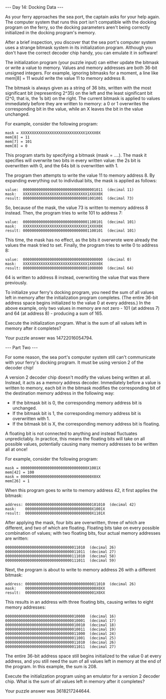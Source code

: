 --- Day 14: Docking Data ---

As your ferry approaches the sea port, the captain asks for your help again. The computer system that runs this port isn't 
compatible with the docking program on the ferry, so the docking parameters aren't being correctly initialized in the docking 
program's memory.

After a brief inspection, you discover that the sea port's computer system uses a strange bitmask system in its initialization 
program. Although you don't have the correct decoder chip handy, you can emulate it in software!

The initialization program (your puzzle input) can either update the bitmask or write a value to memory. Values and memory 
addresses are both 36-bit unsigned integers. For example, ignoring bitmasks for a moment, a line like mem[8] = 11 would write the 
value 11 to memory address 8.

The bitmask is always given as a string of 36 bits, written with the most significant bit (representing 2^35) on the left and the 
least significant bit (2^0, that is, the 1s bit) on the right. The current bitmask is applied to values immediately before they are 
written to memory: a 0 or 1 overwrites the corresponding bit in the value, while an X leaves the bit in the value unchanged.

For example, consider the following program:
```
mask = XXXXXXXXXXXXXXXXXXXXXXXXXXXXX1XXXX0X
mem[8] = 11
mem[7] = 101
mem[8] = 0
```
This program starts by specifying a bitmask (mask = ....). The mask it specifies will overwrite two bits in every written value: 
the 2s bit is overwritten with 0, and the 64s bit is overwritten with 1.

The program then attempts to write the value 11 to memory address 8. By expanding everything out to individual bits, the mask is 
applied as follows:
```
value:  000000000000000000000000000000001011  (decimal 11)
mask:   XXXXXXXXXXXXXXXXXXXXXXXXXXXXX1XXXX0X
result: 000000000000000000000000000001001001  (decimal 73)
```
So, because of the mask, the value 73 is written to memory address 8 instead. Then, the program tries to write 101 to address 7:
```
value:  000000000000000000000000000001100101  (decimal 101)
mask:   XXXXXXXXXXXXXXXXXXXXXXXXXXXXX1XXXX0X
result: 000000000000000000000000000001100101  (decimal 101)
```
This time, the mask has no effect, as the bits it overwrote were already the values the mask tried to set. Finally, the program 
tries to write 0 to address 8:
```
value:  000000000000000000000000000000000000  (decimal 0)
mask:   XXXXXXXXXXXXXXXXXXXXXXXXXXXXX1XXXX0X
result: 000000000000000000000000000001000000  (decimal 64)
```
64 is written to address 8 instead, overwriting the value that was there previously.

To initialize your ferry's docking program, you need the sum of all values left in memory after the initialization program 
completes. (The entire 36-bit address space begins initialized to the value 0 at every address.) In the above example, only two 
values in memory are not zero - 101 (at address 7) and 64 (at address 8) - producing a sum of 165.
    
Execute the initialization program. What is the sum of all values left in memory after it completes?

Your puzzle answer was 14722016054794.

--- Part Two ---

For some reason, the sea port's computer system still can't communicate with your ferry's docking program. It must be using 
version 2 of the decoder chip!

A version 2 decoder chip doesn't modify the values being written at all. Instead, it acts as a memory address decoder. Immediately 
before a value is written to memory, each bit in the bitmask modifies the corresponding bit of the destination memory address in 
the following way:

- If the bitmask bit is 0, the corresponding memory address bit is unchanged.
- If the bitmask bit is 1, the corresponding memory address bit is overwritten with 1.
- If the bitmask bit is X, the corresponding memory address bit is floating.

A floating bit is not connected to anything and instead fluctuates unpredictably. In practice, this means the floating bits will 
take on all possible values, potentially causing many memory addresses to be written all at once!

For example, consider the following program:
```
mask = 000000000000000000000000000000X1001X
mem[42] = 100
mask = 00000000000000000000000000000000X0XX
mem[26] = 1
```
When this program goes to write to memory address 42, it first applies the bitmask:
```
address: 000000000000000000000000000000101010  (decimal 42)
mask:    000000000000000000000000000000X1001X
result:  000000000000000000000000000000X1101X
```
After applying the mask, four bits are overwritten, three of which are different, and two of which are floating. Floating bits take on every possible combination of values; with two floating bits, four actual memory addresses are written:
```
000000000000000000000000000000011010  (decimal 26)
000000000000000000000000000000011011  (decimal 27)
000000000000000000000000000000111010  (decimal 58)
000000000000000000000000000000111011  (decimal 59)
```
Next, the program is about to write to memory address 26 with a different bitmask:
```
address: 000000000000000000000000000000011010  (decimal 26)
mask:    00000000000000000000000000000000X0XX
result:  00000000000000000000000000000001X0XX
```
This results in an address with three floating bits, causing writes to eight memory addresses:
```
000000000000000000000000000000010000  (decimal 16)
000000000000000000000000000000010001  (decimal 17)
000000000000000000000000000000010010  (decimal 18)
000000000000000000000000000000010011  (decimal 19)
000000000000000000000000000000011000  (decimal 24)
000000000000000000000000000000011001  (decimal 25)
000000000000000000000000000000011010  (decimal 26)
000000000000000000000000000000011011  (decimal 27)
```
The entire 36-bit address space still begins initialized to the value 0 at every address, and you still need the sum of all values 
left in memory at the end of the program. In this example, the sum is 208.

Execute the initialization program using an emulator for a version 2 decoder chip. What is the sum of all values left in memory 
after it completes?

Your puzzle answer was 3618217244644.
